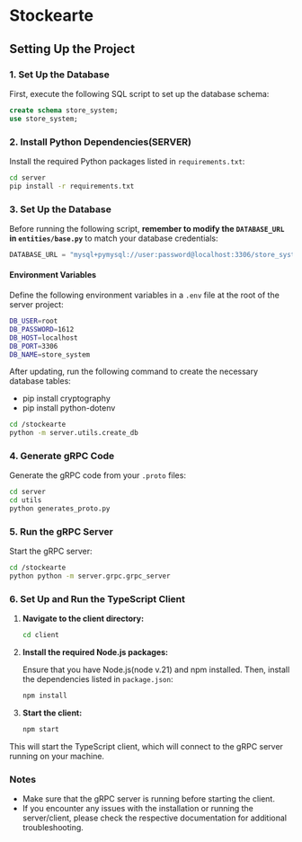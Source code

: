 # Stockearte

## Setting Up the Project

### 1. Set Up the Database

First, execute the following SQL script to set up the database schema:

```sql
create schema store_system;
use store_system;
```

### 2. Install Python Dependencies(SERVER)

Install the required Python packages listed in `requirements.txt`:

```bash
cd server
pip install -r requirements.txt
```

### 3. Set Up the Database

Before running the following script, **remember to modify the `DATABASE_URL` in `entities/base.py`** to match your database credentials:

```python
DATABASE_URL = "mysql+pymysql://user:password@localhost:3306/store_system"
```

#### Environment Variables

Define the following environment variables in a `.env` file at the root of the server project:

```bash
DB_USER=root
DB_PASSWORD=1612
DB_HOST=localhost
DB_PORT=3306
DB_NAME=store_system
```

After updating, run the following command to create the necessary database tables:

- pip install cryptography
- pip install python-dotenv

```bash
cd /stockearte
python -m server.utils.create_db
```

### 4. Generate gRPC Code

Generate the gRPC code from your `.proto` files:

```bash
cd server
cd utils
python generates_proto.py
```

### 5. Run the gRPC Server

Start the gRPC server:

```bash
cd /stockearte
python python -m server.grpc.grpc_server
```

### 6. Set Up and Run the TypeScript Client

1. **Navigate to the client directory:**

   ```bash
   cd client
   ```

2. **Install the required Node.js packages:**

   Ensure that you have Node.js(node v.21) and npm installed. Then, install the dependencies listed in `package.json`:

   ```bash
   npm install
   ```

3. **Start the client:**

   ```bash
   npm start
   ```

This will start the TypeScript client, which will connect to the gRPC server running on your machine.

### Notes

- Make sure that the gRPC server is running before starting the client.
- If you encounter any issues with the installation or running the server/client, please check the respective documentation for additional troubleshooting.
